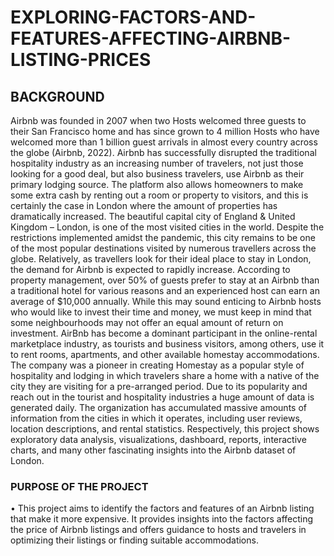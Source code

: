 # EXPLORING-FACTORS-AND-FEATURES-AFFECTING-AIRBNB-LISTING-PRICES
## BACKGROUND
Airbnb was founded in 2007 when two Hosts welcomed three guests to their San Francisco home and has since grown to 4 million Hosts who have welcomed more than 1 billion guest arrivals in almost every country across the globe (Airbnb, 2022). Airbnb has successfully disrupted the traditional hospitality industry as an increasing number of travelers, not just those looking for a good deal, but also business travelers, use Airbnb as their primary lodging source. The platform also allows homeowners to make some extra cash by renting out a room or property to visitors, and this is certainly the case in London where the amount of properties has dramatically increased. The beautiful capital city of England & United Kingdom – London, is one of the most visited cities in the world. Despite the restrictions implemented amidst the pandemic, this city remains to be one of the most popular destinations visited by numerous travellers across the globe. Relatively, as travellers look for their ideal place to stay in London, the demand for Airbnb is expected to rapidly increase. According to property management, over 50% of guests prefer to stay at an Airbnb than a traditional hotel for various reasons and an experienced host can earn an average of $10,000 annually. While this may sound enticing to Airbnb hosts who would like to invest their time and money, we must keep in mind that some neighbourhoods may not offer an equal amount of return on investment.
AirBnb has become a dominant participant in the online-rental marketplace industry, as tourists and business visitors, among others, use it to rent rooms, apartments, and other available homestay accommodations. The company was a pioneer in creating Homestay as a popular style of hospitality and lodging in which travelers share a home with a native of the city they are visiting for a pre-arranged period. Due to its popularity and reach out in the tourist and hospitality industries a huge amount of data is generated daily. The organization has accumulated massive amounts of information from the cities in which it operates, including user reviews, location descriptions, and rental statistics. Respectively, this project shows exploratory data analysis, visualizations, dashboard, reports, interactive charts, and many other fascinating insights into the Airbnb dataset of London.

### PURPOSE OF THE PROJECT
• This project aims to identify the factors and features of an Airbnb listing that make it more expensive. It provides insights into the factors affecting the price of Airbnb listings and offers guidance to hosts and travelers in optimizing their listings or finding suitable accommodations.
